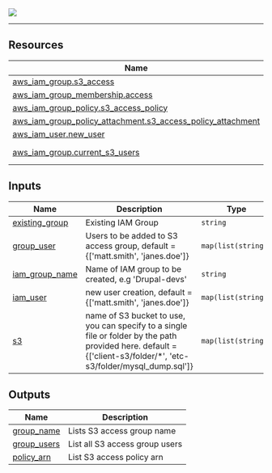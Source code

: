 <!-- BEGIN_TF_DOCS -->
<img src="https://www.drupal.org/files/CD-logo-vertical-RGB.png" />

---

## Resources

| Name | Type |
|------|------|
| [aws_iam_group.s3_access](https://registry.terraform.io/providers/hashicorp/aws/latest/docs/resources/iam_group) | resource |
| [aws_iam_group_membership.access](https://registry.terraform.io/providers/hashicorp/aws/latest/docs/resources/iam_group_membership) | resource |
| [aws_iam_group_policy.s3_access_policy](https://registry.terraform.io/providers/hashicorp/aws/latest/docs/resources/iam_group_policy) | resource |
| [aws_iam_group_policy_attachment.s3_access_policy_attachment](https://registry.terraform.io/providers/hashicorp/aws/latest/docs/resources/iam_group_policy_attachment) | resource |
| [aws_iam_user.new_user](https://registry.terraform.io/providers/hashicorp/aws/latest/docs/resources/iam_user) | resource |
| [aws_iam_group.current_s3_users](https://registry.terraform.io/providers/hashicorp/aws/latest/docs/data-sources/iam_group) | data source |

## Inputs

| Name | Description | Type | Default | Required |
|------|-------------|------|---------|:--------:|
| <a name="input_existing_group"></a> [existing\_group](#input\_existing\_group) | Existing IAM Group | `string` | `null` | no |
| <a name="input_group_user"></a> [group\_user](#input\_group\_user) | Users to be added to S3 access group, default = {['matt.smith', 'janes.doe']} | `map(list(string))` | n/a | yes |
| <a name="input_iam_group_name"></a> [iam\_group\_name](#input\_iam\_group\_name) | Name of IAM group to be created, e.g 'Drupal-devs' | `string` | `null` | no |
| <a name="input_iam_user"></a> [iam\_user](#input\_iam\_user) | new user creation, default = {['matt.smith', 'janes.doe']} | `map(list(string))` | n/a | yes |
| <a name="input_s3"></a> [s3](#input\_s3) | name of S3 bucket to use, you can specify to a single file or folder by the path provided here. default = {['client-s3/folder/*', 'etc-s3/folder/mysql\_dump.sql']} | `map(list(string))` | n/a | yes |

## Outputs

| Name | Description |
|------|-------------|
| <a name="output_group_name"></a> [group\_name](#output\_group\_name) | Lists S3 access group name |
| <a name="output_group_users"></a> [group\_users](#output\_group\_users) | List all S3 access group users |
| <a name="output_policy_arn"></a> [policy\_arn](#output\_policy\_arn) | List S3 access policy arn |
<!-- END_TF_DOCS -->
